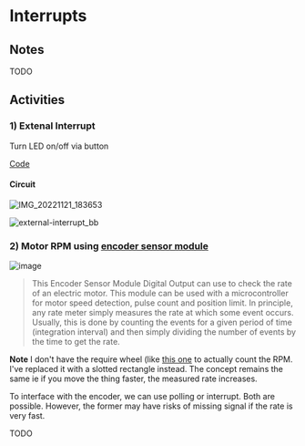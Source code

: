 # Interrupts

## Notes

TODO

## Activities

### 1) Extenal Interrupt

Turn LED on/off via button

[Code](https://github.com/iqfareez/mcte4342-embedded-system-design/blob/main/Week7/external-interrupt/src/main.cpp)

#### Circuit

![IMG_20221121_183653](https://user-images.githubusercontent.com/60868965/203564758-e4e22847-5f7a-4653-861c-334e9f58d705.jpg)

![external-interrupt_bb](https://user-images.githubusercontent.com/60868965/203564793-89480197-cdd1-4ff0-83b8-3a28a7979544.png)

### 2) Motor RPM using [encoder sensor module](https://my.cytron.io/p-encoder-sensor-module-digital-output?ref=99Y7TxrNIn6Jo) 

![image](https://user-images.githubusercontent.com/60868965/203565023-bd55e807-80ce-4bed-a11e-7a80270d79f6.png)

> This Encoder Sensor Module Digital Output can use to check the rate of an electric motor. This module can be used with a microcontroller for motor speed detection, pulse count and position limit. In principle, any rate meter simply measures the rate at which some event occurs. Usually, this is done by counting the events for a given period of time (integration interval) and then simply dividing the number of events by the time to get the rate.

**Note** I don't have the require wheel (like [this one](https://www.teknatool.com/wp-content/uploads/2020/10/46061_Wheel_01.jpg) to actually count the RPM. I've replaced it with a slotted rectangle instead. The concept remains the same ie if you move the thing faster, the measured rate increases.

To interface with the encoder, we can use polling or interrupt. Both are possible. However, the former may have risks of missing signal if the rate is very fast. 

TODO


